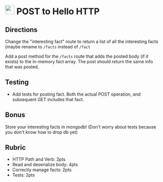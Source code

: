 <img src="https://cloud.githubusercontent.com/assets/478864/22186847/68223ce6-e0b1-11e6-8a62-0e3edc96725e.png" width=30> POST to Hello HTTP
======

## Directions

Change the "interesting fact" route to return a list of all the interesting facts (maybe rename to `/facts` instead of `/fact`

Add a post method for the `/facts` route that adds the posted body (if it exists) to the in-memory fact array. The post should return the same info that was posted.

## Testing

* Add tests for posting fact. Both the actual POST operation, and subsequent GET includes that fact.

## Bonus

Store your interesting facts in mongodb! (Don't worry about tests because you don't know how to drop db yet)

## Rubric

* HTTP Path and Verb: 2pts
* Read and deserialize body: 4pts
* Correctly manage facts: 2pts
* Tests: 2pts
